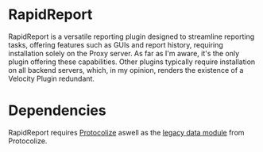 # RapidReport
RapidReport is a versatile reporting plugin designed to streamline reporting tasks, offering features such as GUIs and report history, requiring installation solely on the Proxy server.
As far as I'm aware, it's the only plugin offering these capabilities.
Other plugins typically require installation on all backend servers, which, in my opinion, renders the existence of a Velocity Plugin redundant.

# Dependencies
RapidReport requires [Protocolize](https://github.com/Exceptionflug/protocolize) aswell as the [legacy data module](https://ci.exceptionflug.de/job/Protocolize-Legacy-Data/) from Protocolize.
